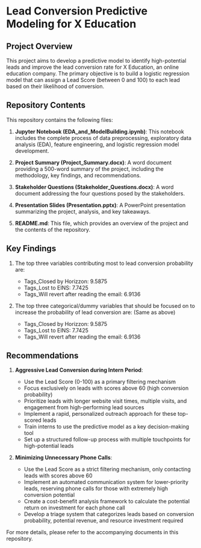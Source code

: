 # Lead Conversion Predictive Modeling for X Education

## Project Overview

This project aims to develop a predictive model to identify high-potential leads and improve the lead conversion rate for X Education, an online education company. The primary objective is to build a logistic regression model that can assign a Lead Score (between 0 and 100) to each lead based on their likelihood of conversion.

## Repository Contents

This repository contains the following files:

1. **Jupyter Notebook (EDA_and_ModelBuilding.ipynb)**: This notebook includes the complete process of data preprocessing, exploratory data analysis (EDA), feature engineering, and logistic regression model development.

2. **Project Summary (Project_Summary.docx)**: A word document providing a 500-word summary of the project, including the methodology, key findings, and recommendations.

3. **Stakeholder Questions (Stakeholder_Questions.docx)**: A word document addressing the four questions posed by the stakeholders.

4. **Presentation Slides (Presentation.pptx)**: A PowerPoint presentation summarizing the project, analysis, and key takeaways.

5. **README.md**: This file, which provides an overview of the project and the contents of the repository.

## Key Findings

1. The top three variables contributing most to lead conversion probability are:
   - Tags_Closed by Horizzon: 9.5875 
   - Tags_Lost to EINS: 7.7425  
   - Tags_Will revert after reading the email: 6.9136 

2. The top three categorical/dummy variables that should be focused on to increase the probability of lead conversion are:
   (Same as above)
   - Tags_Closed by Horizzon: 9.5875 
   - Tags_Lost to EINS: 7.7425  
   - Tags_Will revert after reading the email: 6.9136 

## Recommendations

1. **Aggressive Lead Conversion during Intern Period**:
   - Use the Lead Score (0-100) as a primary filtering mechanism
   - Focus exclusively on leads with scores above 60 (high conversion probability)
   - Prioritize leads with longer website visit times, multiple visits, and engagement from high-performing lead sources
   - Implement a rapid, personalized outreach approach for these top-scored leads
   - Train interns to use the predictive model as a key decision-making tool
   - Set up a structured follow-up process with multiple touchpoints for high-potential leads

2. **Minimizing Unnecessary Phone Calls**:
   - Use the Lead Score as a strict filtering mechanism, only contacting leads with scores above 60
   - Implement an automated communication system for lower-priority leads, reserving phone calls for those with extremely high conversion potential
   - Create a cost-benefit analysis framework to calculate the potential return on investment for each phone call
   - Develop a triage system that categorizes leads based on conversion probability, potential revenue, and resource investment required

For more details, please refer to the accompanying documents in this repository.
